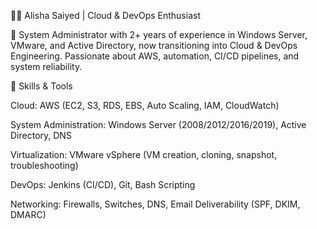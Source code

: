 👩‍💻 Alisha Saiyed | Cloud & DevOps Enthusiast

🚀 System Administrator with 2+ years of experience in Windows Server, VMware, and Active Directory, now transitioning into Cloud & DevOps Engineering.
Passionate about AWS, automation, CI/CD pipelines, and system reliability.

🔧 Skills & Tools

Cloud: AWS (EC2, S3, RDS, EBS, Auto Scaling, IAM, CloudWatch)

System Administration: Windows Server (2008/2012/2016/2019), Active Directory, DNS

Virtualization: VMware vSphere (VM creation, cloning, snapshot, troubleshooting)

DevOps: Jenkins (CI/CD), Git, Bash Scripting

Networking: Firewalls, Switches, DNS, Email Deliverability (SPF, DKIM, DMARC)
